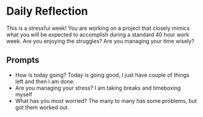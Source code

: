 # Daily Reflection
This is a stressful week! You are working on a project that closely mimics what you will be expected to accomplish during a standard 40 hour work week. Are you enjoying the struggles? Are you managing your time wisely? 

## Prompts
- How is today going?
Today is going good, I just have couple of things left and then I am done. 
- Are you managing your stress?
I am taking breaks and timeboxing myself
- What has you most worried?
The many to many has some problems, but got them worked out.